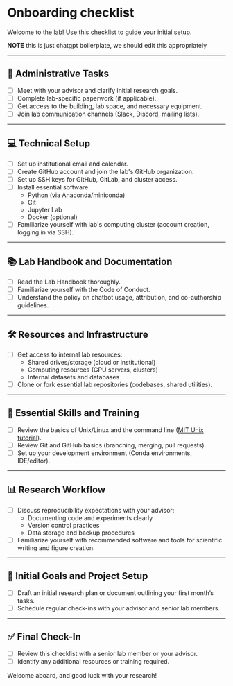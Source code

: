 # Onboarding checklist

Welcome to the lab! Use this checklist to guide your initial setup.

**NOTE** this is just chatgpt boilerplate, we should edit this appropriately

---

## 🔑 Administrative Tasks

- [ ] Meet with your advisor and clarify initial research goals.
- [ ] Complete lab-specific paperwork (if applicable).
- [ ] Get access to the building, lab space, and necessary equipment.
- [ ] Join lab communication channels (Slack, Discord, mailing lists).

---

## 💻 Technical Setup

- [ ] Set up institutional email and calendar.
- [ ] Create GitHub account and join the lab's GitHub organization.
- [ ] Set up SSH keys for GitHub, GitLab, and cluster access.
- [ ] Install essential software:
    - Python (via Anaconda/miniconda)
    - Git
    - Jupyter Lab
    - Docker (optional)
- [ ] Familiarize yourself with lab's computing cluster (account creation, logging in via SSH).

---

## 📚 Lab Handbook and Documentation

- [ ] Read the Lab Handbook thoroughly.
- [ ] Familiarize yourself with the Code of Conduct.
- [ ] Understand the policy on chatbot usage, attribution, and co-authorship guidelines.

---

## 🛠️ Resources and Infrastructure

- [ ] Get access to internal lab resources:
    - Shared drives/storage (cloud or institutional)
    - Computing resources (GPU servers, clusters)
    - Internal datasets and databases
- [ ] Clone or fork essential lab repositories (codebases, shared utilities).

---

## 📖 Essential Skills and Training

- [ ] Review the basics of Unix/Linux and the command line ([MIT Unix tutorial](https://missing.csail.mit.edu/)).
- [ ] Review Git and GitHub basics (branching, merging, pull requests).
- [ ] Set up your development environment (Conda environments, IDE/editor).

---

## 📊 Research Workflow

- [ ] Discuss reproducibility expectations with your advisor:
    - Documenting code and experiments clearly
    - Version control practices
    - Data storage and backup procedures
- [ ] Familiarize yourself with recommended software and tools for scientific writing and figure creation.

---

## 📝 Initial Goals and Project Setup

- [ ] Draft an initial research plan or document outlining your first month’s tasks.
- [ ] Schedule regular check-ins with your advisor and senior lab members.

---

## ✅ Final Check-In

- [ ] Review this checklist with a senior lab member or your advisor.
- [ ] Identify any additional resources or training required.

Welcome aboard, and good luck with your research!

